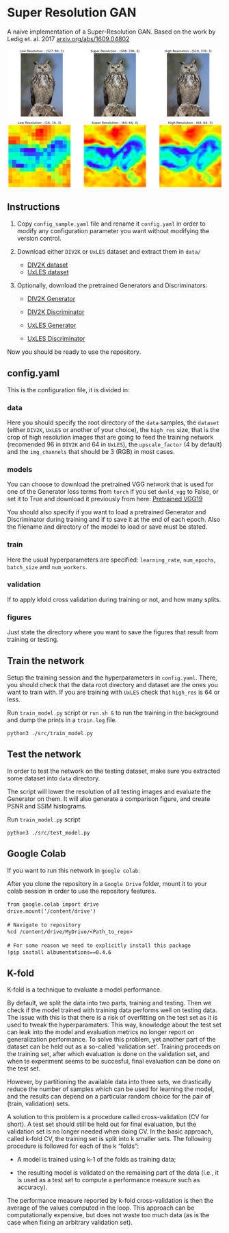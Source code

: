 # Super Resolution GAN

A naive implementation of a Super-Resolution GAN.
Based on the work by Ledig et. al. 2017 [arxiv.org/abs/1609.04802](arxiv.org/abs/1609.04802)

![Example of SRGAN using DIV2K dataset](https://github.com/maxibove13/SRGAN/blob/main/figures/div2k_example.png?raw=true)
![Example of SRGAN using UxLES dataset](https://github.com/maxibove13/SRGAN/blob/main/figures/uxles_example.png?raw=true)

## Instructions

1. Copy `config_sample.yaml` file and rename it `config.yaml` in order to modify any configuration parameter you want without modifying the version control.

2. Download either `DIV2K` or `UxLES` dataset and extract them in `data/`

   - [DIV2K dataset](https://drive.google.com/file/d/1OHo_hmFTqAkgpjo6sNf_1iuWeDsDad0T/view?usp=sharing)
   - [UxLES dataset](https://drive.google.com/file/d/1Khhfgz9_Di7S6PZFs5tmK_qRT-Y-jbNH/view?usp=sharing)

3. Optionally, download the pretrained Generators and Discriminators:

   - [DIV2K Generator](https://drive.google.com/file/d/1xK8VOXJ--SCAvlY32SzUph8S1A2bxG08/view?usp=sharing)
   - [DIV2K Discriminator](https://drive.google.com/file/d/1hr1e6E0GCy7IIkAUweChzPPY07s-p6Rv/view?usp=sharing)

   - [UxLES Generator](https://drive.google.com/file/d/1v6TqUhTkZ8WYfsr4ZNb8GF5eT_l1Dy3w/view?usp=sharing)
   - [UxLES Discriminator](https://drive.google.com/file/d/1NI3pDJ4VxtegQsFYQCGQaJVWMsGYdjWq/view?usp=sharing)

Now you should be ready to use the repository.

## config.yaml

This is the configuration file, it is divided in:

### data

Here you should specify the root directory of the `data` samples, the `dataset` (either `DIV2K`, `UxLES` or another of your choice), the `high_res` size, that is the crop of high resolution images that are going to feed the training network (recomended 96 in `DIV2K` and 64 in `UxLES`), the `upscale_factor` (4 by default) and the `img_channels` that should be 3 (RGB) in most cases.

### models

You can choose to download the pretrained VGG network that is used for one of the Generator loss terms from `torch` if you set `dwnld_vgg` to False, or set it to True and download it previously from here:
[Pretrained VGG19](https://drive.google.com/file/d/1xK8VOXJ--SCAvlY32SzUph8S1A2bxG08/view?usp=sharing)

You should also specify if you want to load a pretrained Generator and Discriminator during training and if to save it at the end of each epoch. Also the filename and directory of the model to load or save must be stated.

### train

Here the usual hyperparameters are specified: `learning_rate`, `num_epochs`, `batch_size` and `num_workers`.

### validation

If to apply kfold cross validation during training or not, and how many splits.

### figures

Just state the directory where you want to save the figures that result from training or testing.

## Train the network

Setup the training session and the hyperparameters in `config.yaml`. There, you should check that the data root directory and dataset are the ones you want to train with. If you are training with `UxLES` check that `high_res` is 64 or less.

Run  `train_model.py` script or `run.sh &` to run the training in the background and dump the prints in a `train.log` file.

```
python3 ./src/train_model.py
```

## Test the network

In order to test the network on the testing dataset, make sure you extracted some dataset into `data` directory.

The script will lower the resolution of all testing images and evaluate the Generator on them. It will also generate a comparison figure, and create PSNR and SSIM histograms.

Run  `train_model.py` script

```
python3 ./src/test_model.py
```


## Google Colab

If you want to run this network in `google colab`:

After you clone the repository in a `Google Drive` folder, mount it to your colab session in order to use the repository features.

```
from google.colab import drive
drive.mount('/content/drive')

# Navigate to repository
%cd /content/drive/MyDrive/<Path_to_repo>

# For some reason we need to explicitly install this package
!pip install albumentations==0.4.6
```

## K-fold

K-fold is a technique to evaluate a model performance.

By default, we split the data into two parts, training and testing. Then we check if the model trained with training data performs well on testing data. The issue with this is that there is a risk of overfitting on the test set as it is used to tweak the hyperparamaters. This way, knowledge about the test set can leak into the model and evaluation metrics no longer report on generalization performance. To solve this problem, yet another part of the dataset can be held out as a so-called 'validation set'. Training proceeds on the training set, after which evaluation is done on the validation set, and when te experiment seems to be succesful, final evaluation can be done on the test set.

However, by partitioning the available data into three sets, we drastically reduce the number of samples which can be used for learning the model, and the results can depend on a particular random choice for the pair of (train, validation) sets.

A solution to this problem is a procedure called cross-validation (CV for short). A test set should still be held out for final evaluation, but the validation set is no longer needed when doing CV. In the basic approach, called k-fold CV, the training set is split into k smaller sets. The following procedure is followed for each of the k “folds”:

   - A model is trained using k-1 of the folds as training data;

   - the resulting model is validated on the remaining part of the data (i.e., it is used as a test set to compute a performance measure such as accuracy).

The performance measure reported by k-fold cross-validation is then the average of the values computed in the loop. This approach can be computationally expensive, but does not waste too much data (as is the case when fixing an arbitrary validation set).